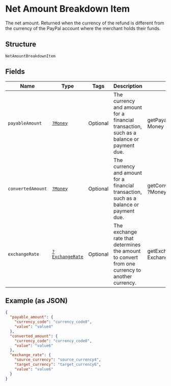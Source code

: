 
# Net Amount Breakdown Item

The net amount. Returned when the currency of the refund is different from the currency of the PayPal account where the merchant holds their funds.

## Structure

`NetAmountBreakdownItem`

## Fields

| Name | Type | Tags | Description | Getter | Setter |
|  --- | --- | --- | --- | --- | --- |
| `payableAmount` | [`?Money`](../../doc/models/money.md) | Optional | The currency and amount for a financial transaction, such as a balance or payment due. | getPayableAmount(): ?Money | setPayableAmount(?Money payableAmount): void |
| `convertedAmount` | [`?Money`](../../doc/models/money.md) | Optional | The currency and amount for a financial transaction, such as a balance or payment due. | getConvertedAmount(): ?Money | setConvertedAmount(?Money convertedAmount): void |
| `exchangeRate` | [`?ExchangeRate`](../../doc/models/exchange-rate.md) | Optional | The exchange rate that determines the amount to convert from one currency to another currency. | getExchangeRate(): ?ExchangeRate | setExchangeRate(?ExchangeRate exchangeRate): void |

## Example (as JSON)

```json
{
  "payable_amount": {
    "currency_code": "currency_code8",
    "value": "value4"
  },
  "converted_amount": {
    "currency_code": "currency_code0",
    "value": "value6"
  },
  "exchange_rate": {
    "source_currency": "source_currency4",
    "target_currency": "target_currency6",
    "value": "value6"
  }
}
```

